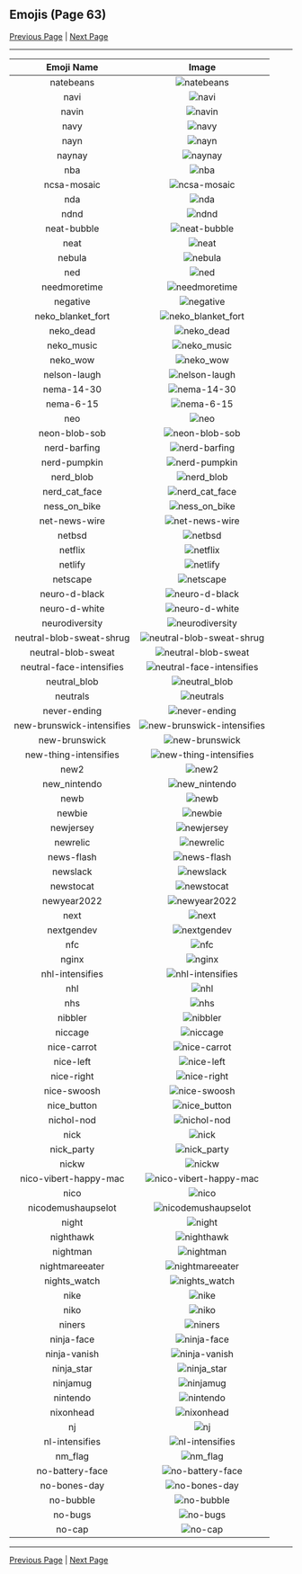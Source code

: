 
## Emojis (Page 63)

[Previous Page](/docs/hashicorp/page-m-0062.md)
  | [Next Page](/docs/hashicorp/page-n-0064.md)

<hr />

|Emoji Name|Image|
| :-: | :-: |
|natebeans| ![natebeans](/emojis/hashicorp/natebeans.png)|
|navi| ![navi](/emojis/hashicorp/navi.png)|
|navin| ![navin](/emojis/hashicorp/navin.jpg)|
|navy| ![navy](/emojis/hashicorp/navy.png)|
|nayn| ![nayn](/emojis/hashicorp/nayn.gif)|
|naynay| ![naynay](/emojis/hashicorp/naynay.jpg)|
|nba| ![nba](/emojis/hashicorp/nba.png)|
|ncsa-mosaic| ![ncsa-mosaic](/emojis/hashicorp/ncsa-mosaic.png)|
|nda| ![nda](/emojis/hashicorp/nda.png)|
|ndnd| ![ndnd](/emojis/hashicorp/ndnd.png)|
|neat-bubble| ![neat-bubble](/emojis/hashicorp/neat-bubble.gif)|
|neat| ![neat](/emojis/hashicorp/neat.png)|
|nebula| ![nebula](/emojis/hashicorp/nebula.jpg)|
|ned| ![ned](/emojis/hashicorp/ned.png)|
|needmoretime| ![needmoretime](/emojis/hashicorp/needmoretime.jpg)|
|negative| ![negative](/emojis/hashicorp/negative.png)|
|neko_blanket_fort| ![neko_blanket_fort](/emojis/hashicorp/neko_blanket_fort.png)|
|neko_dead| ![neko_dead](/emojis/hashicorp/neko_dead.png)|
|neko_music| ![neko_music](/emojis/hashicorp/neko_music.gif)|
|neko_wow| ![neko_wow](/emojis/hashicorp/neko_wow.png)|
|nelson-laugh| ![nelson-laugh](/emojis/hashicorp/nelson-laugh.png)|
|nema-14-30| ![nema-14-30](/emojis/hashicorp/nema-14-30.png)|
|nema-6-15| ![nema-6-15](/emojis/hashicorp/nema-6-15.png)|
|neo| ![neo](/emojis/hashicorp/neo.png)|
|neon-blob-sob| ![neon-blob-sob](/emojis/hashicorp/neon-blob-sob.gif)|
|nerd-barfing| ![nerd-barfing](/emojis/hashicorp/nerd-barfing.png)|
|nerd-pumpkin| ![nerd-pumpkin](/emojis/hashicorp/nerd-pumpkin.png)|
|nerd_blob| ![nerd_blob](/emojis/hashicorp/nerd_blob.png)|
|nerd_cat_face| ![nerd_cat_face](/emojis/hashicorp/nerd_cat_face.png)|
|ness_on_bike| ![ness_on_bike](/emojis/hashicorp/ness_on_bike.gif)|
|net-news-wire| ![net-news-wire](/emojis/hashicorp/net-news-wire.png)|
|netbsd| ![netbsd](/emojis/hashicorp/netbsd.png)|
|netflix| ![netflix](/emojis/hashicorp/netflix.jpg)|
|netlify| ![netlify](/emojis/hashicorp/netlify.png)|
|netscape| ![netscape](/emojis/hashicorp/netscape.gif)|
|neuro-d-black| ![neuro-d-black](/emojis/hashicorp/neuro-d-black.png)|
|neuro-d-white| ![neuro-d-white](/emojis/hashicorp/neuro-d-white.png)|
|neurodiversity| ![neurodiversity](/emojis/hashicorp/neurodiversity.png)|
|neutral-blob-sweat-shrug| ![neutral-blob-sweat-shrug](/emojis/hashicorp/neutral-blob-sweat-shrug.png)|
|neutral-blob-sweat| ![neutral-blob-sweat](/emojis/hashicorp/neutral-blob-sweat.png)|
|neutral-face-intensifies| ![neutral-face-intensifies](/emojis/hashicorp/neutral-face-intensifies.gif)|
|neutral_blob| ![neutral_blob](/emojis/hashicorp/neutral_blob.png)|
|neutrals| ![neutrals](/emojis/hashicorp/neutrals.png)|
|never-ending| ![never-ending](/emojis/hashicorp/never-ending.png)|
|new-brunswick-intensifies| ![new-brunswick-intensifies](/emojis/hashicorp/new-brunswick-intensifies.gif)|
|new-brunswick| ![new-brunswick](/emojis/hashicorp/new-brunswick.png)|
|new-thing-intensifies| ![new-thing-intensifies](/emojis/hashicorp/new-thing-intensifies.gif)|
|new2| ![new2](/emojis/hashicorp/new2.png)|
|new_nintendo| ![new_nintendo](/emojis/hashicorp/new_nintendo.png)|
|newb| ![newb](/emojis/hashicorp/newb.jpg)|
|newbie| ![newbie](/emojis/hashicorp/newbie.jpg)|
|newjersey| ![newjersey](/emojis/hashicorp/newjersey.png)|
|newrelic| ![newrelic](/emojis/hashicorp/newrelic.png)|
|news-flash| ![news-flash](/emojis/hashicorp/news-flash.gif)|
|newslack| ![newslack](/emojis/hashicorp/newslack.png)|
|newstocat| ![newstocat](/emojis/hashicorp/newstocat.png)|
|newyear2022| ![newyear2022](/emojis/hashicorp/newyear2022.gif)|
|next| ![next](/emojis/hashicorp/next.jpg)|
|nextgendev| ![nextgendev](/emojis/hashicorp/nextgendev.png)|
|nfc| ![nfc](/emojis/hashicorp/nfc.png)|
|nginx| ![nginx](/emojis/hashicorp/nginx.png)|
|nhl-intensifies| ![nhl-intensifies](/emojis/hashicorp/nhl-intensifies.gif)|
|nhl| ![nhl](/emojis/hashicorp/nhl.png)|
|nhs| ![nhs](/emojis/hashicorp/nhs.png)|
|nibbler| ![nibbler](/emojis/hashicorp/nibbler.png)|
|niccage| ![niccage](/emojis/hashicorp/niccage.png)|
|nice-carrot| ![nice-carrot](/emojis/hashicorp/nice-carrot.png)|
|nice-left| ![nice-left](/emojis/hashicorp/nice-left.png)|
|nice-right| ![nice-right](/emojis/hashicorp/nice-right.png)|
|nice-swoosh| ![nice-swoosh](/emojis/hashicorp/nice-swoosh.png)|
|nice_button| ![nice_button](/emojis/hashicorp/nice_button.png)|
|nichol-nod| ![nichol-nod](/emojis/hashicorp/nichol-nod.gif)|
|nick| ![nick](/emojis/hashicorp/nick.jpg)|
|nick_party| ![nick_party](/emojis/hashicorp/nick_party.gif)|
|nickw| ![nickw](/emojis/hashicorp/nickw.png)|
|nico-vibert-happy-mac| ![nico-vibert-happy-mac](/emojis/hashicorp/nico-vibert-happy-mac.jpg)|
|nico| ![nico](/emojis/hashicorp/nico.png)|
|nicodemushaupselot| ![nicodemushaupselot](/emojis/hashicorp/nicodemushaupselot.png)|
|night| ![night](/emojis/hashicorp/night.gif)|
|nighthawk| ![nighthawk](/emojis/hashicorp/nighthawk.png)|
|nightman| ![nightman](/emojis/hashicorp/nightman.png)|
|nightmareeater| ![nightmareeater](/emojis/hashicorp/nightmareeater.gif)|
|nights_watch| ![nights_watch](/emojis/hashicorp/nights_watch.png)|
|nike| ![nike](/emojis/hashicorp/nike.png)|
|niko| ![niko](/emojis/hashicorp/niko.jpg)|
|niners| ![niners](/emojis/hashicorp/niners.png)|
|ninja-face| ![ninja-face](/emojis/hashicorp/ninja-face.png)|
|ninja-vanish| ![ninja-vanish](/emojis/hashicorp/ninja-vanish.gif)|
|ninja_star| ![ninja_star](/emojis/hashicorp/ninja_star.png)|
|ninjamug| ![ninjamug](/emojis/hashicorp/ninjamug.png)|
|nintendo| ![nintendo](/emojis/hashicorp/nintendo.png)|
|nixonhead| ![nixonhead](/emojis/hashicorp/nixonhead.png)|
|nj| ![nj](/emojis/hashicorp/nj.png)|
|nl-intensifies| ![nl-intensifies](/emojis/hashicorp/nl-intensifies.gif)|
|nm_flag| ![nm_flag](/emojis/hashicorp/nm_flag.png)|
|no-battery-face| ![no-battery-face](/emojis/hashicorp/no-battery-face.png)|
|no-bones-day| ![no-bones-day](/emojis/hashicorp/no-bones-day.png)|
|no-bubble| ![no-bubble](/emojis/hashicorp/no-bubble.gif)|
|no-bugs| ![no-bugs](/emojis/hashicorp/no-bugs.jpg)|
|no-cap| ![no-cap](/emojis/hashicorp/no-cap.png)|

<hr/>

[Previous Page](/docs/hashicorp/page-m-0062.md)
  | [Next Page](/docs/hashicorp/page-n-0064.md)